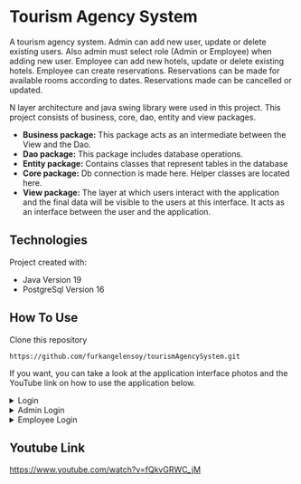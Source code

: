 # Tourism Agency System
A tourism agency system. Admin can add new user, update or delete existing users. Also admin must select role (Admin or Employee) when adding new user. 
Employee can add new hotels, update or delete existing hotels.
Employee can create reservations. 
Reservations can be made for available rooms according to dates. Reservations made can be cancelled or updated.

N layer architecture and java swing library were used in this project. This project consists of business, core, dao, entity and view packages. 
* **Business package:** This package acts as an intermediate between the View and the Dao.
* **Dao package:** This package includes database operations.
* **Entity package:** Contains classes that represent tables in the database
* **Core package:**  Db connection is made here. Helper classes are located here.
* **View package:** The layer at which users interact with the application and the final data will be visible to the users at this interface. It acts as an interface between the user and the application.

## Technologies
Project created with:
* Java Version 19
* PostgreSql Version 16

## How To Use
Clone this repository
```shell
https://github.com/furkangelensoy/tourismAgencySystem.git
```

If you want, you can take a look at the application interface photos and the YouTube link on how to use the application below.

<details close>
<summary>Login</summary>
<br>

* You can login with username = "admin", password = "123" as administrator. Also if you want you can login with username = "user" password = "123" as employee.
* ![0](https://github.com/furkangelensoy/tourismAgencySystem/assets/134130366/c4b5a4c5-bdf6-4cc2-92f9-2e3512cb3eca)


</details>

<details close>
<summary>Admin Login</summary>
<br>

* Users list. You can also search user according to user's role.
* ![1](https://github.com/furkangelensoy/tourismAgencySystem/assets/134130366/9125d194-9c03-487e-a966-0c8eb9cf968e),
*  Add new user. 
* ![2](https://github.com/furkangelensoy/tourismAgencySystem/assets/134130366/4bb6359b-c013-4a83-a3f6-1c4d3d76fba9)
* Update selected user.
* ![3](https://github.com/furkangelensoy/tourismAgencySystem/assets/134130366/3ddc13b6-63e2-4090-8a4b-c833108d43c0)
* Delete selected user.
* ![4](https://github.com/furkangelensoy/tourismAgencySystem/assets/134130366/d9ed615e-9adb-49bb-b96a-18dfcbccc1c2)
* Logout from admin panel.
* ![6](https://github.com/furkangelensoy/tourismAgencySystem/assets/134130366/6415779a-06ae-4b36-adb1-9a5c3ce61596)

</details>

<details close>
<summary>Employee Login</summary>
<br>

<details close>
<summary>Hotel Management</summary>
<br>
  
* Hotel list.
* ![7](https://github.com/furkangelensoy/tourismAgencySystem/assets/134130366/44d84a3f-cc06-4c3d-be8c-def5801d74d4)
* Create new hotel.
* ![8](https://github.com/furkangelensoy/tourismAgencySystem/assets/134130366/cf344600-5622-4115-979e-11afb2f728e7)
* Update selected hotel.
* ![9](https://github.com/furkangelensoy/tourismAgencySystem/assets/134130366/a04c32e3-73df-4fa0-aa87-7b33e00783ae)



</details>

<details close>
<summary>Season Management</summary>
<br>

* Season list. You can also search season according to hotel name. 
* ![10](https://github.com/furkangelensoy/tourismAgencySystem/assets/134130366/9f3fdc30-fa9f-4406-b11c-30e632b2cc0b)
* Create new season.
* ![11](https://github.com/furkangelensoy/tourismAgencySystem/assets/134130366/6222d365-888a-4550-a8ab-075874bfc660)
* Update selected season.
* ![12](https://github.com/furkangelensoy/tourismAgencySystem/assets/134130366/9c050b11-81af-4ad5-820a-31758d25df93)

</details>

<details close>
<summary>Pension Management</summary>
<br>

* Pension list.
* ![13](https://github.com/furkangelensoy/tourismAgencySystem/assets/134130366/bf56a678-c5fc-4aa3-808b-0ac3e8d2204b)
* Create a new pension.
* ![14](https://github.com/furkangelensoy/tourismAgencySystem/assets/134130366/6af9b269-e19c-40a1-a2a8-fe0d1f172e7a)
* You can search pension according to hotel name.
* ![15](https://github.com/furkangelensoy/tourismAgencySystem/assets/134130366/2242189b-2c46-4dd5-a4f3-216c04825d68)


</details>

<details close>
<summary>Room Management</summary>
<br>

* Room list. Available rooms are listed here according to dates and stock.
* ![16](https://github.com/furkangelensoy/tourismAgencySystem/assets/134130366/3f89515b-cab7-4b0d-88f4-363d2d5eef20)
* You can search room according to hotel name or city or check-in date and check-out date
* ![17](https://github.com/furkangelensoy/tourismAgencySystem/assets/134130366/e1387af0-9374-4be2-ad4c-34ffbbd22afe)
* Create a new room.
* ![18](https://github.com/furkangelensoy/tourismAgencySystem/assets/134130366/38889f4a-71c1-4bd2-97de-e58516f88420)
* Update selected room.
* ![19](https://github.com/furkangelensoy/tourismAgencySystem/assets/134130366/95b3df48-480c-4fdc-8ade-b379cd7645ab)
* Create reservation to selected room.
* ![20](https://github.com/furkangelensoy/tourismAgencySystem/assets/134130366/afa8b22a-2433-4652-9f5c-e0b86f7424d9)

</details>

<details close>
<summary>Reservation Management</summary>
<br>

* Reservations are listed here.
* ![21](https://github.com/furkangelensoy/tourismAgencySystem/assets/134130366/46cfd0b7-5eb3-4d64-9da4-240c282a5b52)
* You can update or delete a reservation in this panel.
* ![22](https://github.com/furkangelensoy/tourismAgencySystem/assets/134130366/eb823938-a202-4432-980c-7a0629501e98)


</details>

</details>

## Youtube Link
https://www.youtube.com/watch?v=fQkvGRWC_jM

